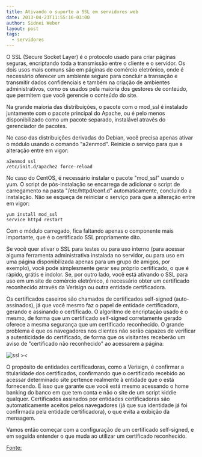 ```yaml
---
title: Ativando o suporte a SSL em servidores web
date: 2013-04-23T11:55:16-03:00
author: Sidnei Weber
layout: post
tags:
  - servidores
---
```

O SSL (Secure Socket Layer) é o protocolo usado para criar páginas seguras, encriptando toda a transmissão entre o cliente e o servidor. Os dois usos mais comuns são em páginas de comércio eletrônico, onde é necessário oferecer um ambiente seguro para concluir a transação e transmitir dados confidenciais e também na criação de ambientes administrativos, como os usados pela maioria dos gestores de conteúdo, que permitem que você gerencie o conteúdo do site.

Na grande maioria das distribuições, o pacote com o mod_ssl é instalado juntamente com o pacote principal do Apache, ou é pelo menos disponibilizado como um pacote separado, instalável através do gerenciador de pacotes.

No caso das distribuições derivadas do Debian, você precisa apenas ativar o módulo usando o comando "a2enmod". Reinicie o serviço para que a alteração entre em vigor:

```shell
a2enmod ssl
/etc/init.d/apache2 force-reload
```

No caso do CentOS, é necessário instalar o pacote "mod_ssl" usando o yum. O script de pós-instalação se encarrega de adicionar o script de carregamento na pasta "/etc/httpd/conf.d" automaticamente, concluindo a instalação. Não se esqueça de reiniciar o serviço para que a alteração entre em vigor:

```shell
yum install mod_ssl
service httpd restart
```

Com o módulo carregado, fica faltando apenas o componente mais importante, que é o certificado SSL propriamente dito.

Se você quer ativar o SSL para testes ou para uso interno (para acessar alguma ferramenta administrativa instalada no servidor, ou para uso em uma página disponibilizada apenas para um grupo de amigos, por exemplo), você pode simplesmente gerar seu próprio certificado, o que é rápido, grátis e indolor. Se, por outro lado, você está ativando o SSL para uso em um site de comércio eletrônico, é necessário obter um certificado reconhecido através da Verisign ou outra entidade certificadora.

Os certificados caseiros são chamados de certificados self-signed (auto-assinados), já que você mesmo faz o papel de entidade certificadora, gerando e assinando o certificado. O algoritmo de encriptação usado é o mesmo, de forma que um certificado self-signed corretamente gerado oferece a mesma segurança que um certificado reconhecido. O grande problema é que os navegadores nos clientes não serão capazes de verificar a autenticidade do certificado, de forma que os visitantes receberão um aviso de "certificado não reconhecido" ao acessarem a página:

![ssl ><](https://www.metaweb.com.br/imagens/produtos/ssl.png)

O propósito de entidades certificadoras, como a Verisign, é confirmar a titularidade dos certificados, confirmando que o certificado recebido ao acessar determinado site pertence realmente à entidade que o está fornecendo. É isso que garante que você está mesmo acessando o home banking do banco em que tem conta e não o site de um script kiddie qualquer. Certificados assinados por entidades certificadoras são automaticamente aceitos pelos navegadores (já que sua identidade já foi confirmada pela entidade certificadora), o que evita a exibição da mensagem.

Vamos então começar com a configuração de um certificado self-signed, e em seguida entender o que muda ao utilizar um certificado reconhecido.

[Fonte:](http://www.hardware.com.br/dicas/ssl-servidores-web.html)